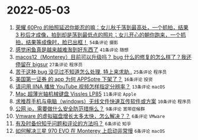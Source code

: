 # 2022-05-03

1. [荣耀 60Pro 的拍照延迟你能忍的嘛：女儿秋千荡到最高处，一个抓拍，结果 3 秒后才成像，拍到却是荡到最低点的照片；女儿开心的朝你跑来，一个抓拍，结果等成像时，脸已出框！](https://www.v2ex.com/t/850593) `54条评论` `摄影`
1. [感觉闲鱼真是越来越难淘到好东西了](https://www.v2ex.com/t/850590) `41条评论` `随想`
1. [macos12（Monterey）目前可以升级吗？ bug 什么的修复的怎么样了？我还停留在 bigsur](https://www.v2ex.com/t/850584) `27条评论` `程序员`
1. [苦于这种 bug 没见过不知道怎么处理, 特上来求助..](https://www.v2ex.com/t/850619) `25条评论` `程序员`
1. [美国第一证券 的 app 为何 APPSotre 下架了？](https://www.v2ex.com/t/850588) `16条评论` `投资`
1. [请问用 IINA 播放 YouTube 视频怎样指定分辨率？](https://www.v2ex.com/t/850594) `13条评论` `macOS`
1. [Mac 超薄光轴机械键盘 Vissles LP85](https://www.v2ex.com/t/850596) `11条评论` `Apple`
1. [求推荐手机与电脑（windows）无线文件快速互传软件或方案](https://www.v2ex.com/t/850625) `10条评论` `程序员`
1. [公网 ip，需要做什么安全防范措施么？](https://www.v2ex.com/t/850616) `9条评论` `宽带症候群`
1. [Vmware 的虚拟磁盘增长太多太快，怎么解决？？](https://www.v2ex.com/t/850602) `6条评论` `VMware`
1. [有及时备份知乎问题和评论的方法吗？](https://www.v2ex.com/t/850585) `6条评论` `知乎`
1. [如何解决三星 970 EVO 在 Monterey 上启动非常慢](https://www.v2ex.com/t/850583) `6条评论` `macOS`
